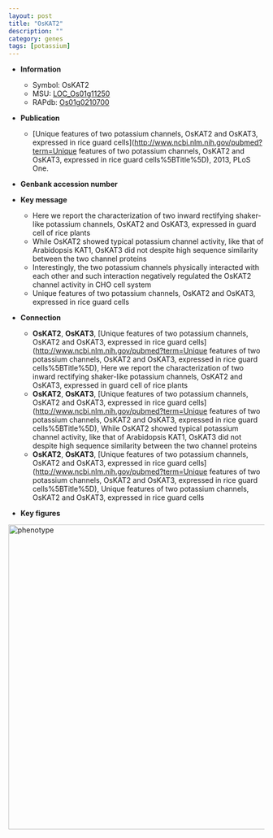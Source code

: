 ```yaml
---
layout: post
title: "OsKAT2"
description: ""
category: genes
tags: [potassium]
---
```


* **Information**  
    + Symbol: OsKAT2  
    + MSU: [LOC_Os01g11250](http://rice.plantbiology.msu.edu/cgi-bin/ORF_infopage.cgi?orf=LOC_Os01g11250)  
    + RAPdb: [Os01g0210700](http://rapdb.dna.affrc.go.jp/viewer/gbrowse_details/irgsp1?name=Os01g0210700)  

* **Publication**  
    + [Unique features of two potassium channels, OsKAT2 and OsKAT3, expressed in rice guard cells](http://www.ncbi.nlm.nih.gov/pubmed?term=Unique features of two potassium channels, OsKAT2 and OsKAT3, expressed in rice guard cells%5BTitle%5D), 2013, PLoS One.

* **Genbank accession number**  

* **Key message**  
    + Here we report the characterization of two inward rectifying shaker-like potassium channels, OsKAT2 and OsKAT3, expressed in guard cell of rice plants
    + While OsKAT2 showed typical potassium channel activity, like that of Arabidopsis KAT1, OsKAT3 did not despite high sequence similarity between the two channel proteins
    + Interestingly, the two potassium channels physically interacted with each other and such interaction negatively regulated the OsKAT2 channel activity in CHO cell system
    + Unique features of two potassium channels, OsKAT2 and OsKAT3, expressed in rice guard cells

* **Connection**  
    + __OsKAT2__, __OsKAT3__, [Unique features of two potassium channels, OsKAT2 and OsKAT3, expressed in rice guard cells](http://www.ncbi.nlm.nih.gov/pubmed?term=Unique features of two potassium channels, OsKAT2 and OsKAT3, expressed in rice guard cells%5BTitle%5D), Here we report the characterization of two inward rectifying shaker-like potassium channels, OsKAT2 and OsKAT3, expressed in guard cell of rice plants
    + __OsKAT2__, __OsKAT3__, [Unique features of two potassium channels, OsKAT2 and OsKAT3, expressed in rice guard cells](http://www.ncbi.nlm.nih.gov/pubmed?term=Unique features of two potassium channels, OsKAT2 and OsKAT3, expressed in rice guard cells%5BTitle%5D), While OsKAT2 showed typical potassium channel activity, like that of Arabidopsis KAT1, OsKAT3 did not despite high sequence similarity between the two channel proteins
    + __OsKAT2__, __OsKAT3__, [Unique features of two potassium channels, OsKAT2 and OsKAT3, expressed in rice guard cells](http://www.ncbi.nlm.nih.gov/pubmed?term=Unique features of two potassium channels, OsKAT2 and OsKAT3, expressed in rice guard cells%5BTitle%5D), Unique features of two potassium channels, OsKAT2 and OsKAT3, expressed in rice guard cells

* **Key figures**  
<img src="https://funricegenes.github.io/images/OsKAT2.pheno.png" alt="phenotype"  style="width: 600px;"/>



